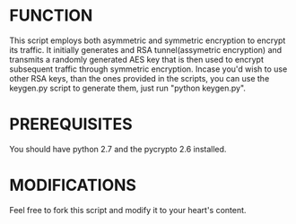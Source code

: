 FUNCTION
============
This script employs both asymmetric and symmetric encryption to encrypt its traffic.
It initially generates and RSA tunnel(assymetric encryption) and transmits a randomly generated AES key that is then used to encrypt subsequent traffic through symmetric encryption.
Incase you'd wish to use other RSA keys, than the ones provided in the scripts, you can use the keygen.py script to generate them, just run "python keygen.py".

PREREQUISITES
=============
You should have python 2.7 and the pycrypto 2.6 installed.

MODIFICATIONS
=============
Feel free to fork this script and modify it to your heart's content.


